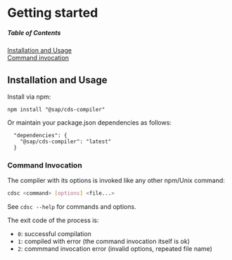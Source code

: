 # Getting started

<!-- markdownlint-disable MD001 MD022 -->
##### Table of Contents
<!-- markdownlint-enable MD001 MD022 -->

[Installation and Usage](#installation-and-usage)  
[Command invocation](#command-invocation)

## Installation and Usage

Install via npm:

```
npm install "@sap/cds-compiler"
```

Or maintain your package.json dependencies as follows:

```
  "dependencies": {
    "@sap/cds-compiler": "latest"
  }
```

### Command Invocation

The compiler with its options is invoked like any other npm/Unix command:

```bash
cdsc <command> [options] <file...>
```
See `cdsc --help` for commands and options.

The exit code of the process is:

* `0`: successful compilation
* `1`: compiled with error (the command invocation itself is ok)
* `2`: commmand invocation error (invalid options, repeated file name)

